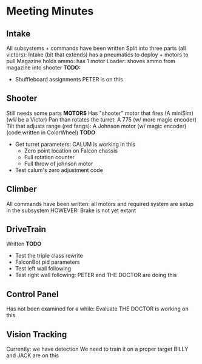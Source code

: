 # Meeting Minutes

## Intake

All subsystems + commands have been written
Split into three parts (all victors):
Intake (bit that extends) has a pneumatics to deploy + motors to pull
Magazine holds ammo: has 1 motor
Loader: shoves ammo from magazine into shooter
**TODO:**

* Shuffleboard assignments PETER is on this

## Shooter

Still needs some parts
**MOTORS**
Has "shooter" motor that fires (A miniSim) (*will* be a Victor)
Pan than rotates the turret: A 775 (w/ more magic encoder)
Tilt that adjusts range (red fangs): A Johnson motor (w/ magic encoder) (code written in ColorWheel)
**TODO**

* Get turret parameters: CALUM is working in this
  * Zero point location on Falcon chassis
  * Full rotation counter
  * Full throw of johnson motor
* Test calum's zero adjustment code

## Climber

All commands have been written: all motors and required system are setup in the subsystem
HOWEVER: Brake is not yet extant

## DriveTrain

Written
**TODO**

* Test the triple class rewrite
* FalconBot pid parameters
* Test left wall following
* Test right wall following: PETER and THE DOCTOR are doing this

## Control Panel

Has not been examined for a while: Evaluate
THE DOCTOR is working on this

## Vision Tracking

Currently: we have detection
We need to train it on a proper target
BILLY and JACK are on this
